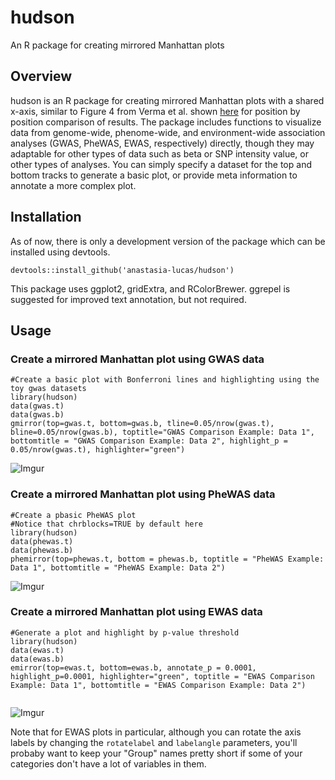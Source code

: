 # hudson
An R package for creating mirrored Manhattan plots

## Overview
hudson is an R package for creating mirrored Manhattan plots with a shared x-axis, similar to Figure 4 from Verma et al. shown [here](https://www.cell.com/ajhg/fulltext/S0002-9297(18)30062-4) for position by position comparison of results. The package includes functions to visualize data from genome-wide, phenome-wide, and environment-wide association analyses (GWAS, PheWAS, EWAS, respectively) directly, though they may adaptable for other types of data such as beta or SNP intensity value, or other types of analyses. You can simply specify a dataset for the top and bottom tracks to generate a basic plot, or provide meta information to annotate a more complex plot.

## Installation
As of now, there is only a development version of the package which can be installed using devtools.

```devtools::install_github('anastasia-lucas/hudson')```

This package uses ggplot2, gridExtra, and RColorBrewer. ggrepel is suggested for improved text annotation, but not required.

## Usage

### Create a mirrored Manhattan plot using GWAS data
```
#Create a basic plot with Bonferroni lines and highlighting using the toy gwas datasets
library(hudson)
data(gwas.t)
data(gwas.b)
gmirror(top=gwas.t, bottom=gwas.b, tline=0.05/nrow(gwas.t), bline=0.05/nrow(gwas.b), toptitle="GWAS Comparison Example: Data 1", bottomtitle = "GWAS Comparison Example: Data 2", highlight_p = 0.05/nrow(gwas.t), highlighter="green")

```

![Imgur](https://i.imgur.com/FNjIaCM.png)


### Create a mirrored Manhattan plot using PheWAS data

```
#Create a pbasic PheWAS plot
#Notice that chrblocks=TRUE by default here
library(hudson)
data(phewas.t)
data(phewas.b)
phemirror(top=phewas.t, bottom = phewas.b, toptitle = "PheWAS Example: Data 1", bottomtitle = "PheWAS Example: Data 2")
```
![Imgur](https://i.imgur.com/9LyKPi5.png)

### Create a mirrored Manhattan plot using EWAS data
```
#Generate a plot and highlight by p-value threshold
library(hudson)
data(ewas.t)
data(ewas.b)
emirror(top=ewas.t, bottom=ewas.b, annotate_p = 0.0001, highlight_p=0.0001, highlighter="green", toptitle = "EWAS Comparison Example: Data 1", bottomtitle = "EWAS Comparison Example: Data 2")


```

![Imgur](https://i.imgur.com/ANRXr0H.png)

Note that for EWAS plots in particular, although you can rotate the axis labels by changing the ```rotatelabel``` and ```labelangle``` parameters, you'll probaby want to keep your "Group" names pretty short if some of your categories don't have a lot of variables in them.

